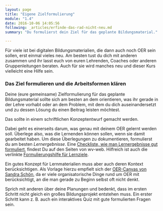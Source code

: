 ```yaml
---
layout: page
title: "Eigene Zielformulierung"
module: "1.4"
date: 2016-10-06 14:05:56
following: _articles/erfinde-das-rad-nicht-neu.md
summary: "Du formulierst dein Ziel für das geplante Bildungsmaterial."

---
```


Für viele ist bei digitalen Bildungsmaterialien, die dann auch noch OER sein sollen, erst einmal vieles neu. Am besten tust du dich mit anderen zusammen und ihr lasst euch von euren Lehrenden, Coaches oder anderen Gruppenleitungen beraten. Auch für sie wird manches neu und dieser Kurs vielleicht eine Hilfe sein.

### Das Ziel formulieren und die Arbeitsformen klären

Deine (eure gemeinsame) Zielformulierung für das geplante Bildungsmaterial sollte sich am besten an dem orientieren, was ihr gerade in der Lehre vorhabt oder an dem Problem, mit dem du dich auseinandersetzt und zu dessen Lösung du einen Beitrag leisten möchtest.

Das sollte in einem schriftlichen Konzeptentwurf gemacht werden.

Dabei geht es einerseits darum, was genau mit deinem OER gelernt werden soll. Überlege also, was die Lernenden können sollen, wenn sie damit gearbeitet haben. Um diese Überlegungen zu dokumentieren, formulierst du am besten *Lernergebnisse*. Eine [Checkliste, wie man Lernergebnisse gut formuliert](https://wb-web.de/material/methoden/lernergebnisse-richtig-formulieren.html), findest Du auf den Seiten von wv-web. Hilfreich ist auch die verlinkte [Formulierungshilfe für Lernziele](https://wb-web.de/material/methoden/formulierungshilfen-fur-lernziele.html).

Ein gutes Konzept für Lernmaterialien muss aber auch deren Kontext berücksichtigen. Als Vorlage hierzu empfielt sich der [OER-Canvas von Sandra Schön](https://open-educational-resources.de/der-oer-canvas-teil-1/), da er viele organisatorische Dinge rund um OER mit berücksichtigt, an die man gerade zu Beginn selbst oft nicht denkt.

Sprich mit anderen über deine Planungen und bedenkt, dass im ersten Schritt nicht gleich ein großes Bildungsprojekt entstehen muss. Ein erster Schritt kann z. B. auch ein interaktives Quiz mit gute formulierten Fragen sein.
